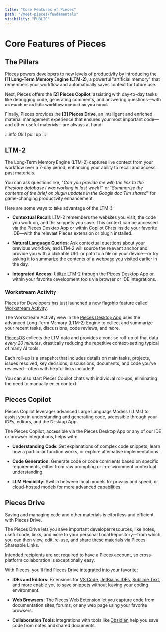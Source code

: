 ```yaml
---
title: "Core Features of Pieces"
path: "/meet-pieces/fundamentals"
visibility: "PUBLIC"
---
```


# Core Features of Pieces

## The Pillars

Pieces powers developers to new levels of productivity by introducing the **[1] Long-Term Memory Engine (LTM-2)**, a powerful "artificial memory" that remembers your workflow and automatically saves context for future use.

<ExpandableImage src="https://storage.googleapis.com/hashnode_product_documentation_assets/meet_pieces_assets/meet_pieces/fundamentals/ltm-2-header.png" alt="LTM-2 Header" caption="Long-Term Memory Engine (LTM-2)" />

Next, Pieces offers the **[2] Pieces Copilot**, assisting with day-to-day tasks like debugging code, generating comments, and answering questions—with as much or as little workflow context as you need.

Finally, Pieces provides the **[3] Pieces Drive**, an intelligent and enriched material management experience that ensures your most important code—and other useful materials—are always at hand.

:::info
Ok I pull up
:::

## LTM-2

The Long-Term Memory Engine (LTM-2) captures live context from your workflow over a 7-day period, enhancing your ability to recall and access past materials.

<ExpandableImage src="https://cdn.hashnode.com/res/hashnode/image/upload/v1734028488469/d128a760-7e91-4dbf-8cfc-e7fc257488b7.png" alt="Pieces Copilot with LTM-2" caption="Pieces Copilot with LTM-2 Context" />

You can ask questions like, "*Can you provide me with the link to the Firestore database I was working in last week?*" or "*Summarize the contents of the brief on plugin updates in the Google doc Tim shared*" for game-changing productivity enhancement.

Here are some ways to take advantage of the LTM-2:

- **Contextual Recall**: LTM-2 remembers the websites you visit, the code you work on, and the snippets you save. This context can be accessed via the Pieces Desktop App or within Copilot Chats inside your favorite IDE—with the relevant Pieces extension or plugin installed.

- **Natural Language Queries**: Ask contextual questions about your previous workflow, and LTM-2 will source the relevant anchor and provide you with a clickable URL or path to a file on your device—or try asking it to summarize the contents of a webpage you visited earlier in the day.

- **Integrated Access**: Utilize LTM-2 through the Pieces Desktop App or within your favorite development tools via browser or IDE integrations.

### Workstream Activity

Pieces for Developers has just launched a new flagship feature called [Workstream Activity](/docs/desktop/workstream-activity).

The Workstream Activity view in the [Pieces Desktop App](/docs/desktop) uses the advanced Long-Term Memory (LTM-2) Engine to collect and summarize your recent tasks, discussions, code reviews, and more.

<ExpandableImage src="https://storage.googleapis.com/hashnode_product_documentation_assets/desktop_app_assets/workstream_activity/new_workstream_activity_media/ltm_rollup_demo_screenshot.png" alt="Workstream Activity Screenshot" caption="Workstream Activity in the Pieces Desktop App" />

<ExpandableImage src="https://cdn.hashnode.com/res/hashnode/image/upload/v1734014941536/9c298363-d6b4-4e4a-9965-72db0fa59bc6.png" alt="Pieces Overview" caption="Pieces for Developers Overview" />

[PiecesOS](/docs/core-dependencies/pieces-os) collects the LTM data and provides a concise roll-up of that data *every 20 minutes*, drastically reducing the repetitive context-setting typical of many AI tools.

Each roll-up is a snapshot that includes details on main tasks, projects, issues resolved, key decisions, discussions, documents, and code you've reviewed—often with helpful links included!

You can also start Pieces Copilot chats with individual roll-ups, eliminating the need to manually enter context.

## Pieces Copilot

Pieces Copilot leverages advanced Large Language Models (LLMs) to assist you in understanding and generating code, accessible through your IDEs, editors, and the Desktop App.

<ExpandableImage src="https://cdn.hashnode.com/res/hashnode/image/upload/v1734028533289/f37f7075-f2d2-4a99-b948-c23fd70e7257.png" alt="Pieces Copilot Code Generation" caption="Pieces Copilot for Code Generation" />

The Pieces Copilot, accessible via the Pieces Desktop App or any of our IDE or browser integrations, helps with:

- **Understanding Code**: Get explanations of complex code snippets, learn how a particular function works, or explore alternative implementations.

- **Code Generation**: Generate code or code comments based on specific requirements, either from raw prompting or in-environment contextual understanding.

- **LLM Flexibility**: Switch between local models for privacy and speed, or cloud-hosted models for more advanced capabilities.

## Pieces Drive

Saving and managing code and other materials is effortless and efficient with Pieces Drive.

<ExpandableImage src="https://cdn.hashnode.com/res/hashnode/image/upload/v1734026181487/e947ec50-4346-49f1-a967-62b218aafc47.png" alt="Pieces Drive Screenshot" caption="Viewing Saved Materials with Pieces Drive" />

The Pieces Drive lets you save important developer resources, like notes, useful code, links, and more to your personal Local Repository—from which you can then view, edit, re-use, and share these materials via Pieces Shareable Links.

Intended recipients are not required to have a Pieces account, so cross-platform collaboration is exceptionally easy.

With Pieces, you'll find Pieces Drive integrated into your favorite:

- **IDEs and Editors**: Extensions for [VS Code](/docs/extensions-plugins/visual-studio-code), [JetBrains IDEs](/docs/extensions-plugins/jetbrains), [Sublime Text](/docs/extensions-plugins/sublime), and more enable you to save snippets without leaving your coding environment.

- **Web Browsers**: The Pieces Web Extension let you capture code from documentation sites, forums, or any web page using your favorite browsers.

- **Collaboration Tools**: Integrations with tools like [Obsidian](/docs/obsidian) help you save code from notes and shared documents.